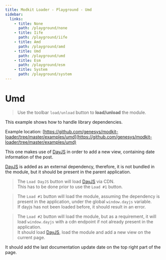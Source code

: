 ```yaml
---
title: Modkit Loader - Playground - Umd
sidebar:
  links:
    - title: None
      path: /playground/none
    - title: Iife
      path: /playground/iife
    - title: Amd
      path: /playground/amd
    - title: Umd
      path: /playground/umd
    - title: Esm
      path: /playground/esm
    - title: System
      path: /playground/system
---
```

<pg-umd></pg-umd>

# Umd

> Use the toolbar `load/unload` button to **load/unload** the module.

This example shows how to handle library dependencies.

Example location: [https://github.com/genesys/modkit-loader/tree/master/examples/umd](https://github.com/genesys/modkit-loader/tree/master/examples/umd)

This one makes use of [DayJS](https://day.js.org/) in order to add a new view, containing date information of the post.

[DayJS](https://day.js.org/) is added as an external dependency, therefore, it is not bundled in the module, but it should be present in the parent application.

> The `Load DayJS` button will load [DayJS](https://day.js.org/) via CDN.<br/>
> This has to be done prior to use the `Load #1` button.

> The `Load #1` button will load the module, assuming the dependency is present in the application, under the global `window.dayjs` variable.<br/>
> If dayjs has not been loaded before, it should result in an error.

> The `Load #2` button will load the module, but as a requirement, it will load `window.dayjs` with a cdn endpoint if not already present in the application.<br/>
> It should load [DayJS](https://day.js.org/), load the module and add a new view on the current page.

It should add the last documentation update date on the top right part of the page.
